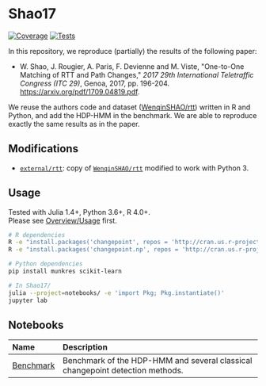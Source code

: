 # Shao17

[![Coverage](https://img.shields.io/codecov/c/github/SmartMonitoringSchemes/Shao17?logo=codecov&logoColor=white)](https://app.codecov.io/gh/SmartMonitoringSchemes/Shao17)
[![Tests](https://img.shields.io/github/actions/workflow/status/SmartMonitoringSchemes/Shao17/tests.yml?logo=github&label=tests)](https://github.com/SmartMonitoringSchemes/Shao17/actions/workflows/tests.yml)

In this repository, we reproduce (partially) the results of the following paper:
-  W. Shao, J. Rougier, A. Paris, F. Devienne and M. Viste, "One-to-One Matching of RTT and Path Changes," _2017 29th International Teletraffic Congress (ITC 29)_, Genoa, 2017, pp. 196-204. https://arxiv.org/pdf/1709.04819.pdf.

We reuse the authors code and dataset ([WenqinSHAO/rtt](https://github.com/WenqinSHAO/rtt.git)) written in R and Python, and add the HDP-HMM in the benchmark. 
We are able to reproduce exactly the same results as in the paper.

## Modifications

- [`external/rtt`](/external/rtt): copy of [`WenqinSHAO/rtt`](https://github.com/WenqinSHAO/rtt.git) modified to work with Python 3.

## Usage

Tested with Julia 1.4+, Python 3.6+, R 4.0+.  
Please see [Overview/Usage](https://github.com/SmartMonitoringSchemes/Overview/blob/master/README.md#usage) first.

```bash
# R dependencies
R -e "install.packages('changepoint', repos = 'http://cran.us.r-project.org')"
R -e "install.packages('changepoint.np', repos = 'http://cran.us.r-project.org')"

# Python dependencies
pip install munkres scikit-learn
```

```bash
# In Shao17/
julia --project=notebooks/ -e 'import Pkg; Pkg.instantiate()'
jupyter lab
```

## Notebooks

Name | Description
:----|:-----------
[Benchmark](/notebooks/Benchmark.ipynb) | Benchmark of the HDP-HMM and several classical changepoint detection methods.
